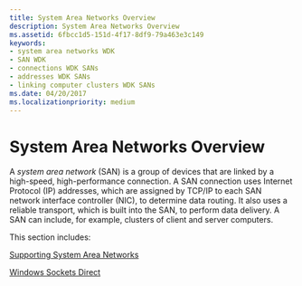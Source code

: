 ```yaml
---
title: System Area Networks Overview
description: System Area Networks Overview
ms.assetid: 6fbcc1d5-151d-4f17-8df9-79a463e3c149
keywords:
- system area networks WDK
- SAN WDK
- connections WDK SANs
- addresses WDK SANs
- linking computer clusters WDK SANs
ms.date: 04/20/2017
ms.localizationpriority: medium
---
```


# System Area Networks Overview

A *system area network* (SAN) is a group of devices that are linked by a high-speed, high-performance connection. A SAN connection uses Internet Protocol (IP) addresses, which are assigned by TCP/IP to each SAN network interface controller (NIC), to determine data routing. It also uses a reliable transport, which is built into the SAN, to perform data delivery. A SAN can include, for example, clusters of client and server computers.

This section includes:

[Supporting System Area Networks](supporting-system-area-networks.md)

[Windows Sockets Direct](windows-sockets-direct.md)

 

 





